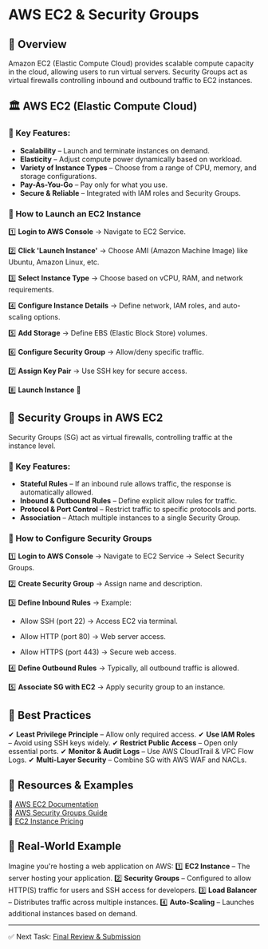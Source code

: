 # AWS EC2 & Security Groups

## 🚀 Overview
Amazon EC2 (Elastic Compute Cloud) provides scalable compute capacity in the cloud, allowing users to run virtual servers. Security Groups act as virtual firewalls controlling inbound and outbound traffic to EC2 instances.

## 🏛 AWS EC2 (Elastic Compute Cloud)

### 📌 Key Features:
- **Scalability** – Launch and terminate instances on demand.
- **Elasticity** – Adjust compute power dynamically based on workload.
- **Variety of Instance Types** – Choose from a range of CPU, memory, and storage configurations.
- **Pay-As-You-Go** – Pay only for what you use.
- **Secure & Reliable** – Integrated with IAM roles and Security Groups.

### 🔧 How to Launch an EC2 Instance
1️⃣ **Login to AWS Console** → Navigate to EC2 Service.

2️⃣ **Click 'Launch Instance'** → Choose AMI (Amazon Machine Image) like Ubuntu, Amazon Linux, etc.

3️⃣ **Select Instance Type** → Choose based on vCPU, RAM, and network requirements.

4️⃣ **Configure Instance Details** → Define network, IAM roles, and auto-scaling options.

5️⃣ **Add Storage** → Define EBS (Elastic Block Store) volumes.

6️⃣ **Configure Security Group** → Allow/deny specific traffic.

7️⃣ **Assign Key Pair** → Use SSH key for secure access.

8️⃣ **Launch Instance** 🚀

## 🔐 Security Groups in AWS EC2
Security Groups (SG) act as virtual firewalls, controlling traffic at the instance level.

### 📌 Key Features:
- **Stateful Rules** – If an inbound rule allows traffic, the response is automatically allowed.
- **Inbound & Outbound Rules** – Define explicit allow rules for traffic.
- **Protocol & Port Control** – Restrict traffic to specific protocols and ports.
- **Association** – Attach multiple instances to a single Security Group.

### 🔧 How to Configure Security Groups
1️⃣ **Login to AWS Console** → Navigate to EC2 Service → Select Security Groups.

2️⃣ **Create Security Group** → Assign name and description.

3️⃣ **Define Inbound Rules** → Example:

   - Allow SSH (port 22) → Access EC2 via terminal.
     
   - Allow HTTP (port 80) → Web server access.
     
   - Allow HTTPS (port 443) → Secure web access.
     
4️⃣ **Define Outbound Rules** → Typically, all outbound traffic is allowed.

5️⃣ **Associate SG with EC2** → Apply security group to an instance.

## 🎯 Best Practices
✔ **Least Privilege Principle** – Allow only required access.
✔ **Use IAM Roles** – Avoid using SSH keys widely.
✔ **Restrict Public Access** – Open only essential ports.
✔ **Monitor & Audit Logs** – Use AWS CloudTrail & VPC Flow Logs.
✔ **Multi-Layer Security** – Combine SG with AWS WAF and NACLs.

## 📖 Resources & Examples
🔗 [AWS EC2 Documentation](https://docs.aws.amazon.com/ec2/)  
🔗 [AWS Security Groups Guide](https://docs.aws.amazon.com/vpc/latest/userguide/VPC_SecurityGroups.html)  
🔗 [EC2 Instance Pricing](https://aws.amazon.com/ec2/pricing/)  

## 🚀 Real-World Example
Imagine you're hosting a web application on AWS:
1️⃣ **EC2 Instance** – The server hosting your application.
2️⃣ **Security Groups** – Configured to allow HTTP(S) traffic for users and SSH access for developers.
3️⃣ **Load Balancer** – Distributes traffic across multiple instances.
4️⃣ **Auto-Scaling** – Launches additional instances based on demand.

---
✅ Next Task: [Final Review & Submission](#)
